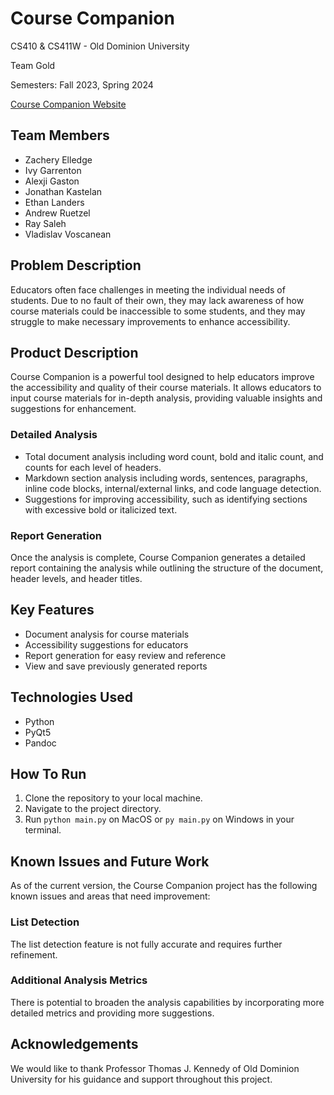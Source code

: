 # Course Companion

CS410 & CS411W - Old Dominion University

Team Gold

Semesters: Fall 2023, Spring 2024

[Course Companion Website](https://ethanlanders.github.io/Course-Companion/)

## Team Members
- Zachery Elledge
- Ivy Garrenton
- Alexji Gaston
- Jonathan Kastelan
- Ethan Landers
- Andrew Ruetzel
- Ray Saleh
- Vladislav Voscanean

## Problem Description
Educators often face challenges in meeting the individual needs of students. Due to no fault of their own, they may lack awareness of how course materials could be inaccessible to some students, and they may struggle to make necessary improvements to enhance accessibility.

## Product Description
Course Companion is a powerful tool designed to help educators improve the accessibility and quality of their course materials. It allows educators to input course materials for in-depth analysis, providing valuable insights and suggestions for enhancement.

### Detailed Analysis
- Total document analysis including word count, bold and italic count, and counts for each level of headers.
- Markdown section analysis including words, sentences, paragraphs, inline code blocks, internal/external links, and code language detection.
- Suggestions for improving accessibility, such as identifying sections with excessive bold or italicized text.

### Report Generation
Once the analysis is complete, Course Companion generates a detailed report containing the analysis while outlining the structure of the document, header levels, and header titles.

## Key Features
- Document analysis for course materials
- Accessibility suggestions for educators
- Report generation for easy review and reference
- View and save previously generated reports

## Technologies Used
- Python
- PyQt5
- Pandoc

## How To Run
1. Clone the repository to your local machine.
2. Navigate to the project directory.
3. Run `python main.py` on MacOS or `py main.py` on Windows in your terminal.

## Known Issues and Future Work
As of the current version, the Course Companion project has the following known issues and areas that need improvement:

### List Detection
The list detection feature is not fully accurate and requires further refinement.

### Additional Analysis Metrics
There is potential to broaden the analysis capabilities by incorporating more detailed metrics and providing more suggestions.

## Acknowledgements
We would like to thank Professor Thomas J. Kennedy of Old Dominion University for his guidance and support throughout this project.